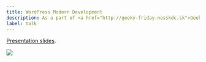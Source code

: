 ```yaml
---
title: WordPress Modern Development
description: As a part of <a href="http://geeky-friday.nesskdc.sk">Geeky Friday</a> sessions I showed how to leverage tools like git and composer to develop more maintainable WordPress applications.
label: talk
---
```


[Presentation slides](https://docs.google.com/presentation/d/1FRTdJs372HnbWXdjbwXkkfJf0LgMztAo-CJm9KvHqYI).

![](./assets/thumbs/wp-modern-development.jpg)
